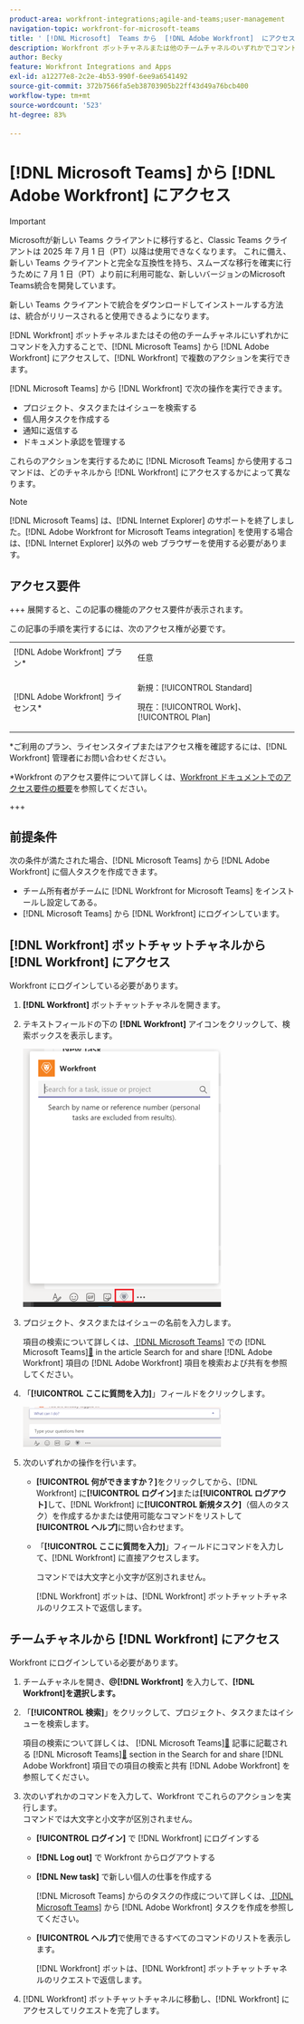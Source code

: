 ```yaml
---
product-area: workfront-integrations;agile-and-teams;user-management
navigation-topic: workfront-for-microsoft-teams
title: ' [!DNL Microsoft]  Teams から  [!DNL Adobe Workfront]  にアクセス'
description: Workfront ボットチャネルまたは他のチームチャネルのいずれかでコマンドを入力することで、 [!DNL Microsoft Teams]  から  [!DNL Adobe Workfront]  にアクセスして、 [!DNL Workfront]  で複数のアクションを実行できます。
author: Becky
feature: Workfront Integrations and Apps
exl-id: a12277e8-2c2e-4b53-990f-6ee9a6541492
source-git-commit: 372b7566fa5eb38703905b22ff43d49a76bcb400
workflow-type: tm+mt
source-wordcount: '523'
ht-degree: 83%

---
```


# [!DNL Microsoft Teams] から [!DNL Adobe Workfront] にアクセス

<!--Audited: 01/2024-->

>[!IMPORTANT]
>
>Microsoftが新しい Teams クライアントに移行すると、Classic Teams クライアントは 2025 年 7 月 1 日（PT）以降は使用できなくなります。 これに備え、新しい Teams クライアントと完全な互換性を持ち、スムーズな移行を確実に行うために 7 月 1 日（PT）より前に利用可能な、新しいバージョンのMicrosoft Teams統合を開発しています。
>
>新しい Teams クライアントで統合をダウンロードしてインストールする方法は、統合がリリースされると使用できるようになります。


[!DNL Workfront] ボットチャネルまたはその他のチームチャネルにいずれかにコマンドを入力することで、[!DNL Microsoft Teams] から [!DNL Adobe Workfront] にアクセスして、[!DNL Workfront] で複数のアクションを実行できます。

[!DNL Microsoft Teams] から [!DNL Workfront] で次の操作を実行できます。

* プロジェクト、タスクまたはイシューを検索する
* 個人用タスクを作成する
* 通知に返信する
* ドキュメント承認を管理する

これらのアクションを実行するために [!DNL Microsoft Teams] から使用するコマンドは、どのチャネルから [!DNL Workfront] にアクセスするかによって異なります。

>[!NOTE]
>
>[!DNL Microsoft Teams] は、[!DNL Internet Explorer] のサポートを終了しました。[!DNL Adobe Workfront for Microsoft Teams integration] を使用する場合は、[!DNL Internet Explorer] 以外の web ブラウザーを使用する必要があります。

## アクセス要件

+++ 展開すると、この記事の機能のアクセス要件が表示されます。

この記事の手順を実行するには、次のアクセス権が必要です。

<table style="table-layout:auto"> 
 <col> 
 <col> 
 <tbody> 
  <tr> 
   <td role="rowheader">[!DNL Adobe Workfront] プラン*</td> 
   <td> <p>任意</p> </td> 
  </tr> 
  <tr> 
   <td role="rowheader">[!DNL Adobe Workfront] ライセンス*</td> 
   <td> <p>新規：[!UICONTROL Standard]</p>
   <p>現在：[!UICONTROL Work]、[!UICONTROL Plan]</p> </td> 
  </tr> 
 </tbody> 
</table>

*ご利用のプラン、ライセンスタイプまたはアクセス権を確認するには、[!DNL Workfront] 管理者にお問い合わせください。

*Workfront のアクセス要件について詳しくは、[Workfront ドキュメントでのアクセス要件の概要](/help/quicksilver/administration-and-setup/add-users/access-levels-and-object-permissions/access-level-requirements-in-documentation.md)を参照してください。

+++

## 前提条件

次の条件が満たされた場合、[!DNL Microsoft Teams] から [!DNL Adobe Workfront] に個人タスクを作成できます。

* チーム所有者がチームに [!DNL Workfront for Microsoft Teams] をインストールし設定してある。
* [!DNL Microsoft Teams] から [!DNL Workfront] にログインしています。

## [!DNL Workfront] ボットチャットチャネルから [!DNL Workfront] にアクセス

Workfront にログインしている必要があります。

1. **[!DNL Workfront]** ボットチャットチャネルを開きます。
1. テキストフィールドの下の **[!DNL Workfront]** アイコンをクリックして、検索ボックスを表示します。

   ![teams_search_box_in_the_bot_channel.PNG](assets/teams-search-box-in-the-bot-channel-350x456.png)

1. プロジェクト、タスクまたはイシューの名前を入力します。

   項目の検索について詳しくは、[ [!DNL Microsoft Teams]](../../workfront-integrations-and-apps/using-workfront-with-microsoft-teams/search-for-and-share-wf-items-in-ms-teams.md) での  [!DNL Microsoft Teams][&#128279;](../../workfront-integrations-and-apps/using-workfront-with-microsoft-teams/search-for-and-share-wf-items-in-ms-teams.md) in the article Search for and share [!DNL Adobe Workfront]  項目の  [!DNL Adobe Workfront]  項目を検索および共有を参照してください。

1. 「**[!UICONTROL ここに質問を入力]**」フィールドをクリックします。

   ![ms_teams_type_your_questions_here_and_what_can_I_do_fields.png](assets/ms-teams-type-your-questions-here-and-what-can-i-do-fields-350x71.png)

1. 次のいずれかの操作を行います。

   * **[!UICONTROL 何ができますか？]**&#x200B;をクリックしてから、[!DNL Workfront] に&#x200B;**[!UICONTROL ログイン]**&#x200B;または&#x200B;**[!UICONTROL ログアウト]**&#x200B;して、[!DNL Workfront] に&#x200B;**[!UICONTROL 新規タスク]**（個人のタスク）を作成するかまたは使用可能なコマンドをリストして&#x200B;**[!UICONTROL ヘルプ]**&#x200B;に問い合わせます。

   * 「**[!UICONTROL ここに質問を入力]**」フィールドにコマンドを入力して、[!DNL Workfront] に直接アクセスします。

     コマンドでは大文字と小文字が区別されません。

     [!DNL Workfront] ボットは、[!DNL Workfront] ボットチャットチャネルのリクエストで返信します。

## チームチャネルから [!DNL Workfront] にアクセス

Workfront にログインしている必要があります。

1. チームチャネルを開き、**@[!DNL Workfront]** を入力して、**[!DNL Workfront]を選択します。**

1. 「**[!UICONTROL 検索]**」をクリックして、プロジェクト、タスクまたはイシューを検索します。

   項目の検索について詳しくは、 [!DNL Microsoft Teams][&#128279;](../../workfront-integrations-and-apps/using-workfront-with-microsoft-teams/search-for-and-share-wf-items-in-ms-teams.md) 記事に記載される  [!DNL Microsoft Teams][&#128279;](../../workfront-integrations-and-apps/using-workfront-with-microsoft-teams/search-for-and-share-wf-items-in-ms-teams.md) section in the Search for and share [!DNL Adobe Workfront]  項目での項目の検索と共有 [!DNL Adobe Workfront] を参照してください。

1. 次のいずれかのコマンドを入力して、Workfront でこれらのアクションを実行します。\
   コマンドでは大文字と小文字が区別されません。

   * **[!UICONTROL ログイン]** で [!DNL Workfront] にログインする
   * **[!DNL Log out]** で Workfront からログアウトする
   * **[!DNL New task]** で新しい個人の仕事を作成する

     [!DNL Microsoft Teams] からのタスクの作成について詳しくは、[ [!DNL Microsoft Teams]](../../workfront-integrations-and-apps/using-workfront-with-microsoft-teams/create-workfront-tasks-from-ms-teams.md) から  [!DNL Adobe Workfront]  タスクを作成を参照してください。

   * **[!UICONTROL ヘルプ]**&#x200B;で使用できるすべてのコマンドのリストを表示します。

     [!DNL Workfront] ボットは、[!DNL Workfront] ボットチャットチャネルのリクエストで返信します。

1. [!DNL Workfront] ボットチャットチャネルに移動し、[!DNL Workfront] にアクセスしてリクエストを完了します。
